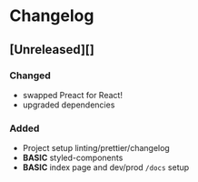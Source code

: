 # Changelog

## [Unreleased][]
### Changed
* swapped Preact for React!
* upgraded dependencies

### Added
* Project setup linting/prettier/changelog
* **BASIC** styled-components
* **BASIC** index page and dev/prod `/docs` setup
